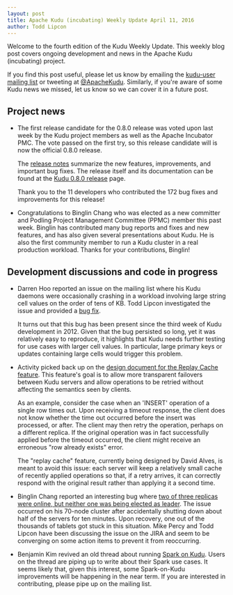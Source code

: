 ```yaml
---
layout: post
title: Apache Kudu (incubating) Weekly Update April 11, 2016
author: Todd Lipcon
---
```

Welcome to the fourth edition of the Kudu Weekly Update. This weekly blog post
covers ongoing development and news in the Apache Kudu (incubating) project.

<!--more-->

If you find this post useful, please let us know by emailing the
[kudu-user mailing list](mailto:user@kudu.incubator.apache.org) or
tweeting at [@ApacheKudu](https://twitter.com/ApacheKudu). Similarly, if you're
aware of some Kudu news we missed, let us know so we can cover it in
a future post.

## Project news

* The first release candidate for the 0.8.0 release was voted upon last week by
  the Kudu project members as well as the Apache Incubator PMC. The vote passed
  on the first try, so this release candidate will is now the official 0.8.0
  release.

  The [release notes](http://getkudu.io/releases/0.8.0/docs/release_notes.html)
  summarize the new features, improvements, and important bug fixes. The
  release itself and its documentation can be found at the
  [Kudu 0.8.0 release](http://getkudu.io/releases/0.8.0/) page.

  Thank you to the 11 developers who contributed the 172 bug fixes and
  improvements for this release!

* Congratulations to Binglin Chang who was elected as a new committer and
  Podling Project Management Committee (PPMC) member this past week.
  Binglin has contributed many bug reports and fixes and new features,
  and has also given several presentations about Kudu. He is also the
  first community member to run a Kudu cluster in a real production workload.
  Thanks for your contributions, Binglin!

## Development discussions and code in progress

* Darren Hoo reported an issue on the mailing list where his Kudu daemons were
  occasionally crashing in a workload involving large string cell values on the
  order of tens of KB. Todd Lipcon investigated the issue and provided a [bug
  fix](http://gerrit.cloudera.org:8080/2725).

  It turns out that this bug has been present since the third week of Kudu
  development in 2012. Given that the bug persisted so long, yet it was
  relatively easy to reproduce, it highlights that Kudu needs further
  testing for use cases with larger cell values. In particular, large
  primary keys or updates containing large cells would trigger this problem.

* Activity picked back up on the [design document for the Replay Cache feature](http://gerrit.cloudera.org:8080/#/c/2642/).
  This feature's goal is to allow more transparent failovers between Kudu
  servers and allow operations to be retried without affecting the semantics
  seen by clients.

  As an example, consider the case when an 'INSERT' operation of a single
  row times out. Upon receiving a timeout response, the client does not know
  whether the time out occurred before the insert was processed, or after.
  The client may then retry the operation, perhaps on a different replica.
  If the original operation was in fact successfully applied before the
  timeout occurred, the client might receive an erroneous "row already exists"
  error.

  The "replay cache" feature, currently being designed by David Alves, is
  meant to avoid this issue: each server will keep a relatively small cache
  of recently applied operations so that, if a retry arrives, it can
  correctly respond with the original result rather than applying it a second
  time.

* Binglin Chang reported an interesting bug where [two of three replicas were
  online, but neither one was being elected as leader](https://issues.apache.org/jira/browse/KUDU-1391).
  The issue occurred on his 70-node cluster after accidentally shutting down
  about half of the servers for ten minutes. Upon recovery, one out of the
  thousands of tablets got stuck in this situation. Mike Percy and Todd Lipcon
  have been discussing the issue on the JIRA and seem to be converging on
  some action items to prevent it from reoccurring.

* Benjamin Kim revived an old thread about running [Spark on Kudu](http://markmail.org/thread/mznrulrh3o4625ei).
  Users on the thread are piping up to write about their Spark use cases.
  It seems likely that, given this interest, some Spark-on-Kudu improvements
  will be happening in the near term. If you are interested in contributing,
  please pipe up on the mailing list.
